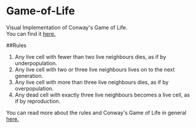 # Game-of-Life
Visual Implementation of Conway's Game of Life.\
You can find it [here.](https://manakee.de/gameoflife/)

##Rules
1. Any live cell with fewer than two live neighbours dies, as if by underpopulation.
2. Any live cell with two or three live neighbours lives on to the next generation.
3. Any live cell with more than three live neighbours dies, as if by overpopulation.
4. Any dead cell with exactly three live neighbours becomes a live cell, as if by reproduction.

You can read more about the rules and Conway's Game of Life in general [here.](https://en.wikipedia.org/wiki/Conway%27s_Game_of_Life)


